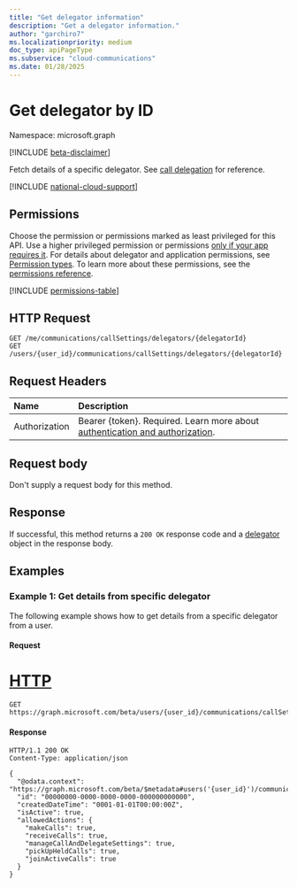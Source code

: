 ```yaml
---
title: "Get delegator information"
description: "Get a delegator information."
author: "garchiro7"
ms.localizationpriority: medium
doc_type: apiPageType
ms.subservice: "cloud-communications"
ms.date: 01/28/2025
---
```


# Get delegator by ID

Namespace: microsoft.graph

[!INCLUDE [beta-disclaimer](../../includes/beta-disclaimer.md)]

Fetch details of a specific delegator. See [call delegation](../resources/calldelegation.md) for reference.

[!INCLUDE [national-cloud-support](../../includes/global-only.md)]

## Permissions
Choose the permission or permissions marked as least privileged for this API. Use a higher privileged permission or permissions [only if your app requires it](/graph/permissions-overview#best-practices-for-using-microsoft-graph-permissions). For details about delegator and application permissions, see [Permission types](/graph/permissions-overview#permission-types). To learn more about these permissions, see the [permissions reference](/graph/permissions-reference).

<!-- { "blockType": "permissions", "name": "presence_get" } -->
[!INCLUDE [permissions-table](../includes/permissions/delegation-get-permissions.md)]

## HTTP Request
<!-- { "blockType": "ignored" } -->
```http
GET /me/communications/callSettings/delegators/{delegatorId}
GET /users/{user_id}/communications/callSettings/delegators/{delegatorId}
```

## Request Headers
| Name          | Description               |
|:--------------|:--------------------------|
|Authorization|Bearer {token}. Required. Learn more about [authentication and authorization](/graph/auth/auth-concepts).|


## Request body

Don't supply a request body for this method.

## Response
If successful, this method returns a `200 OK` response code and a [delegator](../resources/calldelegation.md) object in the response body.

## Examples

### Example 1: Get details from specific delegator

The following example shows how to get details from a specific delegator from a user.

#### Request


# [HTTP](#tab/http)

```msgraph-interactive
GET https://graph.microsoft.com/beta/users/{user_id}/communications/callSettings/delegators/{delegatorId}
```

#### Response

```http
HTTP/1.1 200 OK
Content-Type: application/json

{
  "@odata.context": "https://graph.microsoft.com/beta/$metadata#users('{user_id}')/communications/callSettings/delegators/$entity",
  "id": "00000000-0000-0000-0000-000000000000",
  "createdDateTime": "0001-01-01T00:00:00Z",
  "isActive": true,
  "allowedActions": {
    "makeCalls": true,
    "receiveCalls": true,
    "manageCallAndDelegateSettings": true,
    "pickUpHeldCalls": true,
    "joinActiveCalls": true
  }
}
```